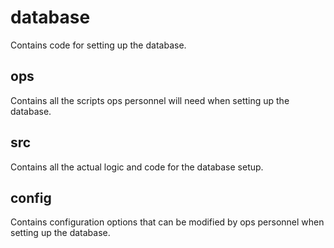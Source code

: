# database
Contains code for setting up the database.

## ops
Contains all the scripts ops personnel will need when setting up the database.

## src
Contains all the actual logic and code for the database setup.

## config
Contains configuration options that can be modified by ops personnel when setting up the database.

